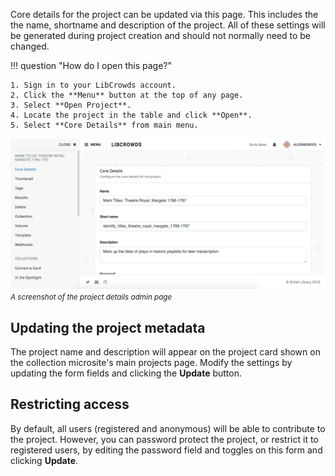 Core details for the project can be updated via this page. This includes the
the name, shortname and description of the project. All of these settings will
be generated during project creation and should not normally need to be
changed.

!!! question "How do I open this page?"

    1. Sign in to your LibCrowds account.
    2. Click the **Menu** button at the top of any page.
    3. Select **Open Project**.
    4. Locate the project in the table and click **Open**.
    5. Select **Core Details** from main menu.

![A screenshot of the project details admin page](/assets/img/project/details.png?raw=true)
<br><small>*A screenshot of the project details admin page*</small>

## Updating the project metadata

The project name and description will appear on the project card shown on
the collection microsite's main projects page. Modify the settings by updating
the form fields and clicking the **Update** button.

## Restricting access

By default, all users (registered and anonymous) will be able to contribute to
the project. However, you can password protect the project, or restrict it
to registered users, by editing the password field and toggles on this form
and clicking **Update**.
